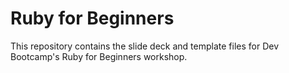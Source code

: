 # Ruby for Beginners

This repository contains the slide deck and template files for Dev Bootcamp's Ruby for Beginners workshop.
